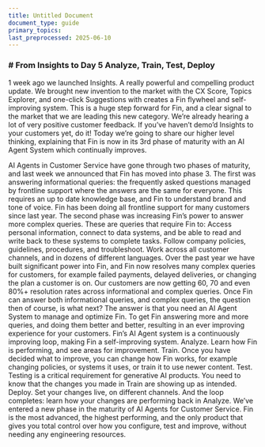 ```yaml
---
title: Untitled Document
document_type: guide
primary_topics: 
last_preprocessed: 2025-06-10
---
```



### # From Insights to Day 5 Analyze, Train, Test, Deploy


1 week ago we launched Insights. A really powerful and compelling product update. We brought new invention to the market with the CX Score, Topics Explorer, and one-click Suggestions with creates a Fin flywheel and self-improving system. This is a huge step forward for Fin, and a clear signal to the market that we are leading this new category. We’re already hearing a lot of very positive customer feedback. If you’ve haven’t demo’d Insights to your customers yet, do it! Today we’re going to share our higher level thinking, explaining that Fin is now in its 3rd phase of maturity with an AI Agent System which continually improves.

AI Agents in Customer Service have gone through two phases of maturity, and last week we announced that Fin has moved into phase 3. The first was answering informational queries: the frequently asked questions managed by frontline support where the answers are the same for everyone. This requires an up to date knowledge base, and Fin to understand brand and tone of voice. Fin has been doing all frontline support for many customers since last year. The second phase was increasing Fin’s power to answer more complex queries. These are queries that require Fin to: Access personal information, connect to data systems, and be able to read and write back to these systems to complete tasks. Follow company policies, guidelines, procedures, and troubleshoot. Work across all customer channels, and in dozens of different languages. Over the past year we have built significant power into Fin, and Fin now resolves many complex queries for customers, for example failed payments, delayed deliveries, or changing the plan a customer is on. Our customers are now getting 60, 70 and even 80%+ resolution rates across informational and complex queries. Once Fin can answer both informational queries, and complex queries, the question then of course, is what next? The answer is that you need an AI Agent System to manage and optimize Fin. To get Fin answering more and more queries, and doing them better and better, resulting in an ever improving experience for your customers. Fin’s AI Agent system is a continuously improving loop, making Fin a self-improving system. Analyze. Learn how Fin is performing, and see areas for improvement. Train. Once you have decided what to improve, you can change how Fin works, for example changing policies, or systems it uses, or train it to use newer content. Test. Testing is a critical requirement for generative AI products. You need to know that the changes you made in Train are showing up as intended. Deploy. Set your changes live, on different channels. And the loop completes: learn how your changes are performing back in Analyze. We’ve entered a new phase in the maturity of AI Agents for Customer Service. Fin is the most advanced, the highest performing, and the only product that gives you total control over how you configure, test and improve, without needing any engineering resources.
